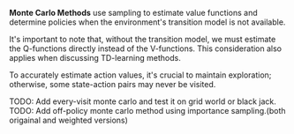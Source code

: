 **Monte Carlo Methods** use sampling to estimate value functions and determine policies when the environment's transition model is not available.

It's important to note that, without the transition model, we must estimate the Q-functions directly instead of the V-functions. This consideration also applies when discussing TD-learning methods.

To accurately estimate action values, it's crucial to maintain exploration; otherwise, some state-action pairs may never be visited.

TODO: Add every-visit monte carlo and test it on grid world or black jack.
TODO: Add off-policy monte carlo method using importance sampling.(both origainal and weighted versions)